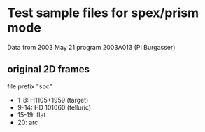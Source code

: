 # Test sample files for spex/prism mode 

Data from 2003 May 21 program 2003A013 (PI Burgasser)

## original 2D frames

file prefix "spc"

- 1-8:	H1105+1959 (target)
- 9-14:	HD 101060 (telluric)
- 15-19:	flat
- 20:	arc
